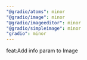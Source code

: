 ```yaml
---
"@gradio/atoms": minor
"@gradio/image": minor
"@gradio/imageeditor": minor
"@gradio/simpleimage": minor
"gradio": minor
---
```


feat:Add info param to Image
